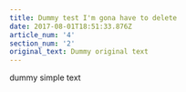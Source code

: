 ```yaml
---
title: Dummy test I'm gona have to delete
date: 2017-08-01T18:51:33.876Z
article_num: '4'
section_num: '2'
original_text: Dummy original text
---
```

dummy simple text
